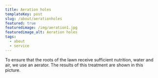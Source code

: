 ```yaml
---
title: Aeration holes
templateKey: post
slug: /about/aerationholes
featured: true
featuredimage: /img/aeration1.jpg
featuredimage_alt: Aeration holes
tags:
  - about
  - service
---
```

To ensure that the roots of the lawn receive sufficient nutrition, water and air, we use an aerator. The results of this treatment 
are shown in this picture. 
